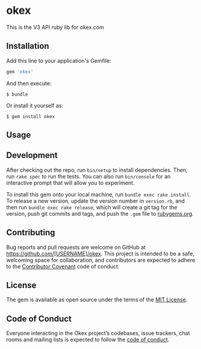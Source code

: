 # okex

This is the V3 API ruby lib for okex.com

## Installation

Add this line to your application's Gemfile:

```ruby
gem 'okex'
```

And then execute:

    $ bundle

Or install it yourself as:

    $ gem install okex

## Usage


## Development

After checking out the repo, run `bin/setup` to install dependencies. Then, run `rake spec` to run the tests. You can also run `bin/console` for an interactive prompt that will allow you to experiment.

To install this gem onto your local machine, run `bundle exec rake install`. To release a new version, update the version number in `version.rb`, and then run `bundle exec rake release`, which will create a git tag for the version, push git commits and tags, and push the `.gem` file to [rubygems.org](https://rubygems.org).

## Contributing

Bug reports and pull requests are welcome on GitHub at https://github.com/[USERNAME]/okex. This project is intended to be a safe, welcoming space for collaboration, and contributors are expected to adhere to the [Contributor Covenant](http://contributor-covenant.org) code of conduct.

## License

The gem is available as open source under the terms of the [MIT License](https://opensource.org/licenses/MIT).

## Code of Conduct

Everyone interacting in the Okex project’s codebases, issue trackers, chat rooms and mailing lists is expected to follow the [code of conduct](https://github.com/[USERNAME]/okex/blob/master/CODE_OF_CONDUCT.md).
